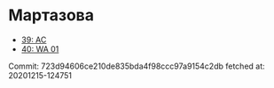 # Мартазова
- [39: AC](39.md)
- [40: WA 01](40.md)

Commit: 723d94606ce210de835bda4f98ccc97a9154c2db
 fetched at: 20201215-124751
